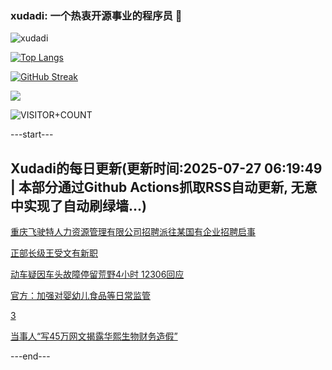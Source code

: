 ### xudadi: 一个热衷开源事业的程序员 👋

![xudadi](https://github-readme-stats-git-masterorgs-github-readme-stats-team.vercel.app/api?username=xudadi)

[![Top Langs](https://github-readme-stats.vercel.app/api/top-langs/?username=xudadi)](https://github.com/anuraghazra/github-readme-stats)

[![GitHub Streak](https://streak-stats.demolab.com?user=xudadi&locale=zh_Hans)](https://git.io/streak-stats)

![](https://raw.githubusercontent.com/xudadi/xudadi/main/assets/github-contribution-grid-snake.svg)

![VISITOR+COUNT](https://komarev.com/ghpvc/?username=xudadi&label=VISITOR+COUNT)


---start---

## Xudadi的每日更新(更新时间:2025-07-27 06:19:49 | 本部分通过Github Actions抓取RSS自动更新, 无意中实现了自动刷绿墙...)

[重庆飞驶特人力资源管理有限公司招聘派往某国有企业招聘启事](https://www.gongkaoleida.com/article/2533057)

[正部长级王受文有新职](https://m.163.com/news/article/K5DVI19J05345ARG.html)

[动车疑因车头故障停留荒野4小时 12306回应](https://m.163.com/news/article/K5DTC1A90534P59R.html)

[官方：加强对婴幼儿食品等日常监管](https://m.163.com/news/article/K5DR40J80534A4SC.html)

[3](https://m.163.com/touch/news/sub/domestic)

[当事人“写45万网文揭露华熙生物财务造假”](https://m.163.com/news/article/K5DNI9J3051492T3.html)

---end---
